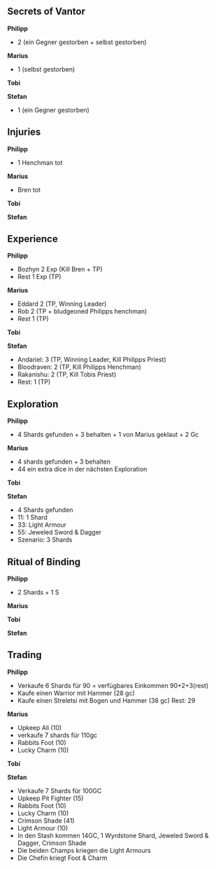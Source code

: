 ## Secrets of Vantor
**Philipp**  
  - 2 (ein Gegner gestorben + selbst gestorben)

**Marius**  
 - 1 (selbst gestorben)

**Tobi**  

**Stefan**  
 - 1 (ein Gegner gestorben)

## Injuries
**Philipp**  
  - 1 Henchman tot

**Marius**  
 - Bren tot

**Tobi**  

**Stefan**  

## Experience
**Philipp**  
  - Bozhyn 2 Exp (Kill Bren + TP)
  - Rest 1 Exp (TP)

**Marius**  
 - Eddard 2 (TP, Winning Leader)
 - Rob 2 (TP + bludgeoned Philipps henchman)
 - Rest 1 (TP)

**Tobi**  

**Stefan**  
 - Andariel: 3 (TP, Winning Leader, Kill Philipps Priest)
 - Bloodraven: 2 (TP, Kill Philipps Henchman)
 - Rakanishu: 2 (TP, Kill Tobis Priest)
 - Rest: 1 (TP)

## Exploration
**Philipp**  
  - 4 Shards gefunden + 3 behalten + 1 von Marius geklaut + 2 Gc 

**Marius**  
 - 4 shards gefunden + 3 behalten 
 - 44 ein extra dice in der nächsten Exploration 

**Tobi**  

**Stefan**  
 - 4 Shards gefunden
 - 11: 1 Shard
 - 33: Light Armour
 - 55: Jeweled Sword & Dagger
 - Szenario: 3 Shards

## Ritual of Binding
**Philipp**   
- 2 Shards + 1 S
  
**Marius**  

**Tobi**  

**Stefan**  

## Trading
**Philipp**   
- Verkaufe 6 Shards für 90 = verfügbares Einkommen 90+2+3(rest)
- Kaufe einen Warrior mit Hammer (28 gc)
- Kaufe einen Streletsi mit Bogen und Hammer (38 gc)
Rest: 29

**Marius**  
 - Upkeep Ali (10)
 - verkaufe 7 shards für 110gc
 - Rabbits Foot (10)
 - Lucky Charm (10)

**Tobi**  

**Stefan**  
 - Verkaufe 7 Shards für 100GC
 - Upkeep Pit Fighter (15)
 - Rabbits Foot (10)
 - Lucky Charm (10)
 - Crimson Shade (41)
 - Light Armour (10)
 - In den Stash kommen 14GC, 1 Wyrdstone Shard, Jeweled Sword & Dagger, Crimson Shade
 - Die beiden Champs kriegen die Light Armours
 - Die Chefin kriegt Foot & Charm

